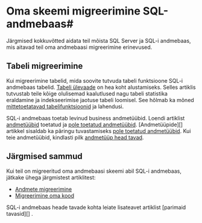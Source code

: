 <properties
   pageTitle="SQL-i andmebaas oma skeemi migreerimine | Microsoft Azure'i"
   description="Näpunäiteid migreerimine oma skeemi SQL Azure'i andmebaas arendamise lahendusi."
   services="sql-data-warehouse"
   documentationCenter="NA"
   authors="jrowlandjones"
   manager="barbkess"
   editor=""/>

<tags
   ms.service="sql-data-warehouse"
   ms.devlang="NA"
   ms.topic="article"
   ms.tgt_pltfrm="NA"
   ms.workload="data-services"
   ms.date="08/25/2016"
   ms.author="jrj;barbkess;sonyama"/>

# <a name="migrate-your-schema-to-sql-data-warehouse"></a>Oma skeemi migreerimine SQL-andmebaas#

Järgmised kokkuvõtted aidata teil mõista SQL Server ja SQL-i andmebaas, mis aitavad teil oma andmebaasi migreerimine erinevused.

## <a name="table-migration"></a>Tabeli migreerimine

Kui migreerimine tabelid, mida soovite tutvuda tabeli funktsioone SQL-i andmebaas tabelid.  [Tabeli ülevaade][] on hea koht alustamiseks.  Selles artiklis tutvustab teile kõige olulisemad kaalutlused nagu tabeli statistika eraldamine ja indekseerimise jaotuse tabeli loomisel.  See hõlmab ka mõned [mittetoetatavad tabelifunktsioonid][] ja lahendusi.

SQL-i andmebaas toetab levinud business andmetüübid.  Loendi artiklist [andmetüübid][] toetatud ja [pole toetatud andmetüübid][].  [Andmetüüpide][] artikkel sisaldab ka päringu tuvastamiseks [pole toetatud andmetüübid][].  Kui teie andmetüübid, kindlasti pilk [andmetüüp head tavad][].

## <a name="next-steps"></a>Järgmised sammud
Kui teil on migreeritud oma andmebaasi skeemi abil SQL-i andmebaas, jätkake ühega järgmistest artiklitest:

- [Andmete migreerimine][]
- [Migreerimine oma kood][]

SQL-i andmebaas heade tavade kohta leiate lisateavet artiklist [parimaid tavasid][] .

<!--Image references-->

<!--Article references-->
[Migreerimine oma kood]: ./sql-data-warehouse-migrate-code.md
[Andmete migreerimine]: ./sql-data-warehouse-migrate-data.md
[head tavad]: ./sql-data-warehouse-best-practices.md
[tabeli ülevaade]: ./sql-data-warehouse-tables-overview.md
[mittetoetatavad tabelifunktsioonid]: ./sql-data-warehouse-tables-overview.md#unsupported-table-features
[andmetüübid]: ./sql-data-warehouse-tables-data-types.md
[pole toetatud andmetüübid]: ./sql-data-warehouse-tables-data-types.md#unsupported-data-types
[andmetüüp head tavad]: ./sql-data-warehouse-tables-data-types.md#data-type-best-practices

<!--MSDN references-->


<!--Other Web references-->

